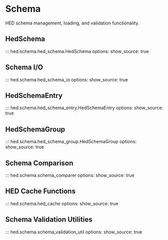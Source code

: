 # Schema

HED schema management, loading, and validation functionality.

## HedSchema

::: hed.schema.hed_schema.HedSchema
    options:
      show_source: true

## Schema I/O

::: hed.schema.hed_schema_io
    options:
      show_source: true

## HedSchemaEntry

::: hed.schema.hed_schema_entry.HedSchemaEntry
    options:
      show_source: true

## HedSchemaGroup

::: hed.schema.hed_schema_group.HedSchemaGroup
    options:
      show_source: true

## Schema Comparison

::: hed.schema.schema_comparer
    options:
      show_source: true

## HED Cache Functions

::: hed.schema.hed_cache
    options:
      show_source: true

## Schema Validation Utilities

::: hed.schema.schema_validation_util
    options:
      show_source: true
